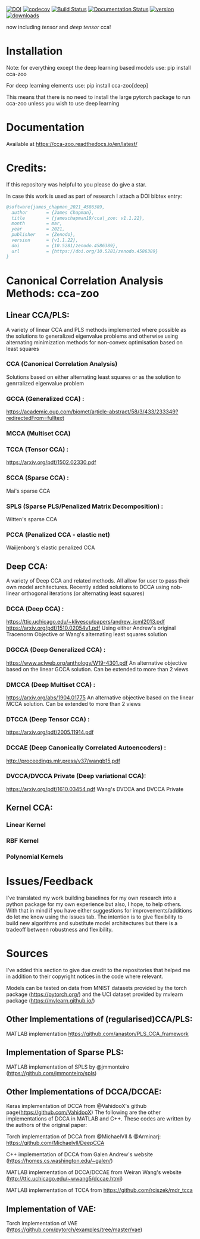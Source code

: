 [![DOI](https://zenodo.org/badge/303801602.svg)](https://zenodo.org/badge/latestdoi/303801602)
[![codecov](https://codecov.io/gh/jameschapman19/cca_zoo/branch/master/graph/badge.svg?token=JHG9VUB0L8)](https://codecov.io/gh/jameschapman19/cca_zoo)
[![Build Status](https://www.travis-ci.com/jameschapman19/cca_zoo.svg?branch=master)](https://www.travis-ci.com/jameschapman19/cca_zoo)
[![Documentation Status](https://readthedocs.org/projects/cca-zoo/badge/?version=latest)](https://cca-zoo.readthedocs.io/en/latest/?badge=latest)
[![version](https://img.shields.io/pypi/v/cca-zoo)](https://pypi.org/project/cca-zoo/)
[![downloads](https://img.shields.io/pypi/dm/cca-zoo)](https://pypi.org/project/cca-zoo/)

now including *tensor* and *deep tensor* cca!

# Installation
Note: for everything except the deep learning based models use: 
pip install cca-zoo

For deep learning elements use:
pip install cca-zoo[deep]

This means that there is no need to install the large pytorch package to run cca-zoo unless you wish to use deep learning

# Documentation
Available at https://cca-zoo.readthedocs.io/en/latest/
  
# Credits:
If this repository was helpful to you please do give a star.

In case this work is used as part of research I attach a DOI bibtex entry:

```bibtex
@software{james_chapman_2021_4586389,
  author       = {James Chapman},
  title        = {jameschapman19/cca\_zoo: v1.1.22},
  month        = mar,
  year         = 2021,
  publisher    = {Zenodo},
  version      = {v1.1.22},
  doi          = {10.5281/zenodo.4586389},
  url          = {https://doi.org/10.5281/zenodo.4586389}
}
```

# Canonical Correlation Analysis Methods: cca-zoo
## Linear CCA/PLS:
A variety of linear CCA and PLS methods implemented where possible as the solutions to generalized eigenvalue problems and otherwise using alternating minimization methods for non-convex optimisation based on least squares
### CCA (Canonical Correlation Analysis)
Solutions based on either alternating least squares or as the solution to genrralized eigenvalue problem
### GCCA (Generalized CCA)  :
https://academic.oup.com/biomet/article-abstract/58/3/433/233349?redirectedFrom=fulltext
### MCCA (Multiset CCA)
### TCCA (Tensor CCA) :
https://arxiv.org/pdf/1502.02330.pdf
### SCCA (Sparse CCA) :
Mai's sparse CCA
### SPLS (Sparse PLS/Penalized Matrix Decomposition)  :
Witten's sparse CCA
### PCCA (Penalized CCA - elastic net)
Waiijenborg's elastic penalized CCA
## Deep CCA:
A variety of Deep CCA and related methods. All allow for user to pass their own model architectures. Recently added solutions to DCCA using nob-linear orthogonal iterations (or alternating least squares)
### DCCA (Deep CCA) : 
https://ttic.uchicago.edu/~klivescu/papers/andrew_icml2013.pdf
https://arxiv.org/pdf/1510.02054v1.pdf
Using either Andrew's original Tracenorm Objective or Wang's alternating least squares solution
### DGCCA (Deep Generalized CCA)  :
https://www.aclweb.org/anthology/W19-4301.pdf
An alternative objective based on the linear GCCA solution. Can be extended to more than 2 views
### DMCCA (Deep Multiset CCA) :
https://arxiv.org/abs/1904.01775
An alternative objective based on the linear MCCA solution. Can be extended to more than 2 views
### DTCCA (Deep Tensor CCA) :
https://arxiv.org/pdf/2005.11914.pdf
### DCCAE (Deep Canonically Correlated Autoencoders) :
http://proceedings.mlr.press/v37/wangb15.pdf
### DVCCA/DVCCA Private (Deep variational CCA):
https://arxiv.org/pdf/1610.03454.pdf
Wang's DVCCA and DVCCA Private
## Kernel CCA:
### Linear Kernel  
### RBF Kernel  
### Polynomial Kernels  



# Issues/Feedback
I've translated my work building baselines for my own research into a python package for my own experience but also, I hope,
to help others. With that in mind if you have either suggestions for improvements/additions do let me know using the issues tab.
The intention is to give flexibility to build new algorithms and substitute model architectures but there is a tradeoff between robustness and flexibility.

# Sources
I've added this section to give due credit to the repositories that helped me in addition to their copyright notices in the code where relevant.

Models can be tested on data from MNIST datasets provided by the torch package (https://pytorch.org/) and the UCI dataset provided by mvlearn package (https://mvlearn.github.io/)

## Other Implementations of (regularised)CCA/PLS:

MATLAB implementation https://github.com/anaston/PLS_CCA_framework

## Implementation of Sparse PLS:

MATLAB implementation of SPLS by @jmmonteiro (https://github.com/jmmonteiro/spls)

## Other Implementations of DCCA/DCCAE:

Keras implementation of DCCA from @VahidooX's github page(https://github.com/VahidooX)
The following are the other implementations of DCCA in MATLAB and C++. These codes are written by the authors of the original paper:

Torch implementation of DCCA from @MichaelVll & @Arminarj: https://github.com/Michaelvll/DeepCCA

C++ implementation of DCCA from Galen Andrew's website (https://homes.cs.washington.edu/~galen/)

MATLAB implementation of DCCA/DCCAE from Weiran Wang's website (http://ttic.uchicago.edu/~wwang5/dccae.html)

MATLAB implementation of TCCA from https://github.com/rciszek/mdr_tcca

## Implementation of VAE:

Torch implementation of VAE (https://github.com/pytorch/examples/tree/master/vae)
